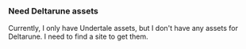 ### Need Deltarune assets

Currently, I only have Undertale assets, but I don't have any assets for Deltarune. I need to find a site to get them.
